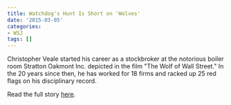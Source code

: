 ```yaml
---
title: Watchdog's Hunt Is Short on 'Wolves'
date: '2015-03-05'
categories:
- WSJ
tags: []
---
```

Christopher Veale started his career as a stockbroker at the notorious boiler room Stratton Oakmont Inc. depicted in the film "The Wolf of Wall Street." In the 20 years since then, he has worked for 18 firms and racked up 25 red flags on his disciplinary record.

Read the full story [here](http://www.wsj.com/articles/watchdogs-hunt-is-short-on-wolves-1425511252).
